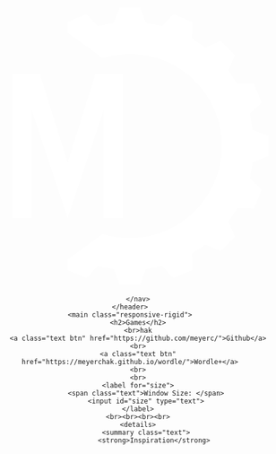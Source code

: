<!DOCTYPE html>
<html color-theme="dark" lang="en">

<head>
	<meta charset="UTF-8">
	<meta name="viewport" content="width=device-width, initial-scale=1.0">
	<meta http-equiv="X-UA-Compatible" content="ie=edge">
	<link rel="stylesheet" href="css/layout.css">
	<link rel="stylesheet" href="css/style.css">
	<link rel="stylesheet" href="css/index.css">
	<link rel="shortcut icon" href="images/favicon1.png" type="image/x-icon">
	<script src="JavaScript/script.js" defer></script>
	<title>Wordle Website</title>
</head>

<body>
	<header>
		<svg xmlns="http://www.w3.org/2000/svg" viewBox="0 0 100 100" height="100%" fill="#fff" style="padding: 5px">
			<mask id="cutout">
				<rect x="0" y="0" width="100%" height="100%" fill="white" />
				<path fill="#000" d="M0 -11l70 51c7 5 7 15 0 20l-70 51z" />
			</mask>
			<g mask="url(#cutout)">
				<path fill-rule="evenodd"
					d="M53.706 0h-7.41l-2.085 5.537-5.878 1.17-4.044-4.32-6.845 2.835.192 5.914-4.983 3.33-5.39-2.443-5.24 5.24 2.44 5.4-3.33 4.983-5.913-.195L2.4 34.287l4.318 4.046-1.17 5.878-5.538 2.083v7.41l5.537 2.085 1.17 5.878L2.4 65.713l2.835 6.845 5.913-.195 3.33 4.983-2.44 5.4 5.24 5.24 5.39-2.443 4.983 3.33-.192 5.914 6.845 2.835 4.044-4.32 5.878 1.17L46.297 100h7.41l2.083-5.538 5.878-1.17 4.046 4.318 6.845-2.835-.195-5.913 4.983-3.33 5.4 2.44 5.24-5.24-2.443-5.39 3.33-4.983 5.914.192 2.835-6.845-4.32-4.044 1.17-5.878L100 53.703v-7.41l-5.538-2.083-1.17-5.878 4.32-4.044-2.835-6.845-5.914.192-3.33-4.983 2.443-5.39-5.24-5.24-5.4 2.44-4.983-3.33.195-5.913-6.845-2.835-4.046 4.318-5.878-1.17L53.706 0zM50 83.213c18.343 0 33.214-14.87 33.214-33.213S68.344 16.787 50 16.787 16.787 31.657 16.787 50 31.657 83.213 50 83.213z" />
			</g>
			<path d="M7.5 24v52h7v-39l13 39l13 -39v39h7v-52h-10l-10 32l-10 -32z" />
		</svg>
		<nav>

		</nav>
	</header>
	<main class="responsive-rigid">
		<h2>Games</h2>
		<br>hak
		<a class="text btn" href="https://github.com/meyerc/">Github</a>
		<br>
		<a class="text btn" href="https://meyerchak.github.io/wordle/">Wordle+</a>
		<br>
		<br>
		<label for="size">
			<span class="text">Window Size: </span>
			<input id="size" type="text">
		</label>
		<br><br><br><br>
		<details>
			<summary class="text">
				<strong>Inspiration</strong>
